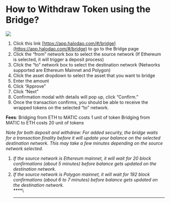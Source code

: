 # How to Withdraw Token using the Bridge?

![](<../../../.gitbook/assets/CleanShot 2021-09-08 at 20.25.41.gif>)

1. Click this link [https://app.halodao.com/#/bridge](https://app.halodao.com/#/bridge) to go to the Bridge page
2. Click the “from” network box to select the source network (If Ethereum is selected, it will trigger a deposit process)
3. Click the “to” network box to select the destination network (Networks supported are Ethereum Mainnet and Polygon)
4. Click the asset dropdown to select the asset that you want to bridge
5. Enter the amount
6. Click “Approve”
7. Click “Next”&#x20;
8. Confirmation modal with details will pop up, click “Confirm.”
9. Once the transaction confirms, you should be able to receive the wrapped tokens on the selected “to” network. &#x20;

**Fees**: Bridging from ETH to MATIC costs 1 unit of token Bridging from MATIC to ETH costs 20 unit of tokens

_Note for both deposit and withdraw: For added security, the bridge waits for a transaction finality before it will update your balance on the selected destination network. This may take a few minutes depending on the source network selected._&#x20;

1. _If the source network is Ethereum mainnet, it will wait for 20 block confirmations (about 5 minutes) before balance gets updated on the destination network._
2. _If the source network is Polygon mainnet, it will wait for 192 block confirmations (about 6 to 7 minutes) before balance gets updated on the destination network._\
   ****\
   ****
